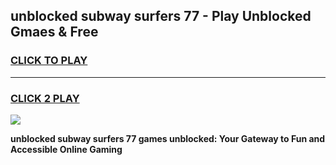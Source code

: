 
## unblocked subway surfers 77 - Play Unblocked Gmaes & Free
<h3>
<a href="https://news.freeplayer.one?title=unblocked_subway_surfers_77&ref=16F">CLICK TO PLAY</a></h3>
<hr>

<h3>
<a href="https://news.freeplayer.one?title=unblocked_subway_surfers_77&ref=16F">CLICK 2 PLAY</a>
  
</h3>

<a href="https://news.freeplayer.one?title=unblocked_subway_surfers_77&ref=16F/"><img src="https://clearcache.store/games.png"></a>


**unblocked subway surfers 77 games unblocked: Your Gateway to Fun and Accessible Online Gaming**
